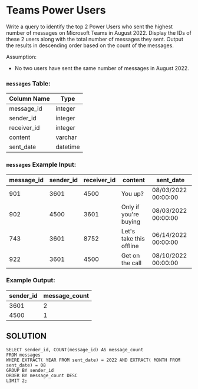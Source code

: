 # **Teams Power Users**

Write a query to identify the top 2 Power Users who sent the highest number of messages on Microsoft Teams in August 2022. Display the IDs of these 2 users along with the total number of messages they sent. Output the results in descending order based on the count of the messages.

Assumption:

- No two users have sent the same number of messages in August 2022.

### **`messages` Table:**

| Column Name | Type |
| --- | --- |
| message_id | integer |
| sender_id | integer |
| receiver_id | integer |
| content | varchar |
| sent_date | datetime |

### **`messages` Example Input:**

| message_id | sender_id | receiver_id | content | sent_date |
| --- | --- | --- | --- | --- |
| 901 | 3601 | 4500 | You up? | 08/03/2022 00:00:00 |
| 902 | 4500 | 3601 | Only if you're buying | 08/03/2022 00:00:00 |
| 743 | 3601 | 8752 | Let's take this offline | 06/14/2022 00:00:00 |
| 922 | 3601 | 4500 | Get on the call | 08/10/2022 00:00:00 |

### **Example Output:**

| sender_id | message_count |
| --- | --- |
| 3601 | 2 |
| 4500 | 1 |

## SOLUTION
```
SELECT sender_id, COUNT(message_id) AS message_count
FROM messages
WHERE EXTRACT( YEAR FROM sent_date) = 2022 AND EXTRACT( MONTH FROM sent_date) = 08
GROUP BY sender_id
ORDER BY message_count DESC
LIMIT 2;
```